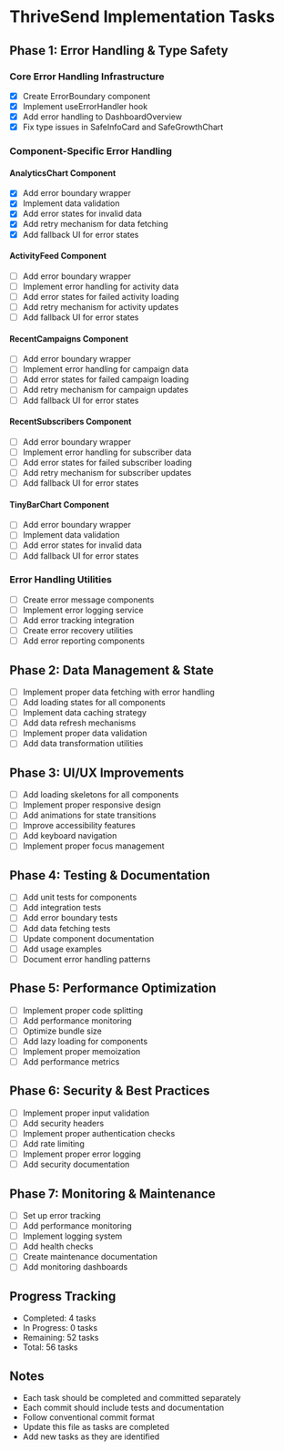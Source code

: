 # ThriveSend Implementation Tasks

## Phase 1: Error Handling & Type Safety
### Core Error Handling Infrastructure
- [x] Create ErrorBoundary component
- [x] Implement useErrorHandler hook
- [x] Add error handling to DashboardOverview
- [x] Fix type issues in SafeInfoCard and SafeGrowthChart

### Component-Specific Error Handling
#### AnalyticsChart Component
- [x] Add error boundary wrapper
- [x] Implement data validation
- [x] Add error states for invalid data
- [x] Add retry mechanism for data fetching
- [x] Add fallback UI for error states

#### ActivityFeed Component
- [ ] Add error boundary wrapper
- [ ] Implement error handling for activity data
- [ ] Add error states for failed activity loading
- [ ] Add retry mechanism for activity updates
- [ ] Add fallback UI for error states

#### RecentCampaigns Component
- [ ] Add error boundary wrapper
- [ ] Implement error handling for campaign data
- [ ] Add error states for failed campaign loading
- [ ] Add retry mechanism for campaign updates
- [ ] Add fallback UI for error states

#### RecentSubscribers Component
- [ ] Add error boundary wrapper
- [ ] Implement error handling for subscriber data
- [ ] Add error states for failed subscriber loading
- [ ] Add retry mechanism for subscriber updates
- [ ] Add fallback UI for error states

#### TinyBarChart Component
- [ ] Add error boundary wrapper
- [ ] Implement data validation
- [ ] Add error states for invalid data
- [ ] Add fallback UI for error states

### Error Handling Utilities
- [ ] Create error message components
- [ ] Implement error logging service
- [ ] Add error tracking integration
- [ ] Create error recovery utilities
- [ ] Add error reporting components

## Phase 2: Data Management & State
- [ ] Implement proper data fetching with error handling
- [ ] Add loading states for all components
- [ ] Implement data caching strategy
- [ ] Add data refresh mechanisms
- [ ] Implement proper data validation
- [ ] Add data transformation utilities

## Phase 3: UI/UX Improvements
- [ ] Add loading skeletons for all components
- [ ] Implement proper responsive design
- [ ] Add animations for state transitions
- [ ] Improve accessibility features
- [ ] Add keyboard navigation
- [ ] Implement proper focus management

## Phase 4: Testing & Documentation
- [ ] Add unit tests for components
- [ ] Add integration tests
- [ ] Add error boundary tests
- [ ] Add data fetching tests
- [ ] Update component documentation
- [ ] Add usage examples
- [ ] Document error handling patterns

## Phase 5: Performance Optimization
- [ ] Implement proper code splitting
- [ ] Add performance monitoring
- [ ] Optimize bundle size
- [ ] Add lazy loading for components
- [ ] Implement proper memoization
- [ ] Add performance metrics

## Phase 6: Security & Best Practices
- [ ] Implement proper input validation
- [ ] Add security headers
- [ ] Implement proper authentication checks
- [ ] Add rate limiting
- [ ] Implement proper error logging
- [ ] Add security documentation

## Phase 7: Monitoring & Maintenance
- [ ] Set up error tracking
- [ ] Add performance monitoring
- [ ] Implement logging system
- [ ] Add health checks
- [ ] Create maintenance documentation
- [ ] Add monitoring dashboards

## Progress Tracking
- Completed: 4 tasks
- In Progress: 0 tasks
- Remaining: 52 tasks
- Total: 56 tasks

## Notes
- Each task should be completed and committed separately
- Each commit should include tests and documentation
- Follow conventional commit format
- Update this file as tasks are completed
- Add new tasks as they are identified 